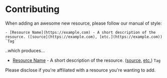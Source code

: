 # Contributing

When adding an awesome new resource, please follow our manual of style:
```
- [Resource Name](https://example.com) - A short description of the resource. ([source](https://example.com), [etc.](https://example.com)) `Tag`
```
..which produces...
- [Resource Name](https://example.com) - A short description of the resource. ([source](https://example.com), [etc.](https://example.com)) `Tag`

Please disclose if you're affiliated with a resource you're wanting to add.